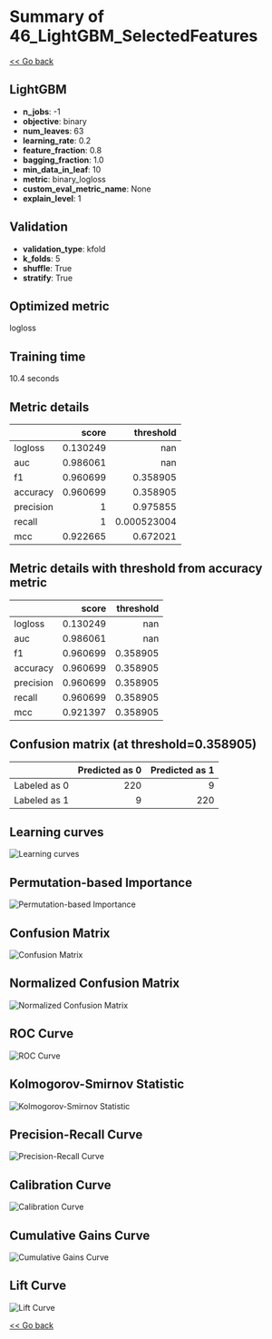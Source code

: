# Summary of 46_LightGBM_SelectedFeatures

[<< Go back](../README.md)


## LightGBM
- **n_jobs**: -1
- **objective**: binary
- **num_leaves**: 63
- **learning_rate**: 0.2
- **feature_fraction**: 0.8
- **bagging_fraction**: 1.0
- **min_data_in_leaf**: 10
- **metric**: binary_logloss
- **custom_eval_metric_name**: None
- **explain_level**: 1

## Validation
 - **validation_type**: kfold
 - **k_folds**: 5
 - **shuffle**: True
 - **stratify**: True

## Optimized metric
logloss

## Training time

10.4 seconds

## Metric details
|           |    score |     threshold |
|:----------|---------:|--------------:|
| logloss   | 0.130249 | nan           |
| auc       | 0.986061 | nan           |
| f1        | 0.960699 |   0.358905    |
| accuracy  | 0.960699 |   0.358905    |
| precision | 1        |   0.975855    |
| recall    | 1        |   0.000523004 |
| mcc       | 0.922665 |   0.672021    |


## Metric details with threshold from accuracy metric
|           |    score |   threshold |
|:----------|---------:|------------:|
| logloss   | 0.130249 |  nan        |
| auc       | 0.986061 |  nan        |
| f1        | 0.960699 |    0.358905 |
| accuracy  | 0.960699 |    0.358905 |
| precision | 0.960699 |    0.358905 |
| recall    | 0.960699 |    0.358905 |
| mcc       | 0.921397 |    0.358905 |


## Confusion matrix (at threshold=0.358905)
|              |   Predicted as 0 |   Predicted as 1 |
|:-------------|-----------------:|-----------------:|
| Labeled as 0 |              220 |                9 |
| Labeled as 1 |                9 |              220 |

## Learning curves
![Learning curves](learning_curves.png)

## Permutation-based Importance
![Permutation-based Importance](permutation_importance.png)
## Confusion Matrix

![Confusion Matrix](confusion_matrix.png)


## Normalized Confusion Matrix

![Normalized Confusion Matrix](confusion_matrix_normalized.png)


## ROC Curve

![ROC Curve](roc_curve.png)


## Kolmogorov-Smirnov Statistic

![Kolmogorov-Smirnov Statistic](ks_statistic.png)


## Precision-Recall Curve

![Precision-Recall Curve](precision_recall_curve.png)


## Calibration Curve

![Calibration Curve](calibration_curve_curve.png)


## Cumulative Gains Curve

![Cumulative Gains Curve](cumulative_gains_curve.png)


## Lift Curve

![Lift Curve](lift_curve.png)



[<< Go back](../README.md)
